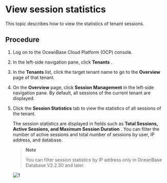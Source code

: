 View session statistics 
============================================

This topic describes how to view the statistics of tenant sessions. 

Procedure 
------------------------------

1. Log on to the OceanBase Cloud Platform (OCP) console.

   

2. In the left-side navigation pane, click **Tenants** .

   

3. In the **Tenants** list, click the target tenant name to go to the **Overview** page of that tenant.

   

4. On the **Overview** page, click **Session Management** in the left-side navigation pane. By default, all sessions of the current tenant are displayed.

   

5. Click the **Session Statistics** tab to view the statistics of all sessions of the tenant. 

   The session statistics are displayed in fields such as **Total Sessions, Active Sessions, and Maximum Session Duration** . You can filter the number of active sessions and total number of sessions by user, IP address, and database.
   
   > **Note**
   >
   > You can filter session statistics by IP address only in OceanBase Database V2.2.30 and later.

   ![1](https://help-static-aliyun-doc.aliyuncs.com/assets/img/en-US/9504306461/p399650.png)
   



